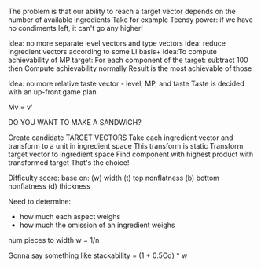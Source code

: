 The problem is that our ability to reach a target vector depends on the number of available ingredients
Take for example Teensy power: if we have no condiments left, it can't go any higher!

Idea: no more separate level vectors and type vectors
Idea: reduce ingredient vectors according to some LI basis+
Idea:To compute achievability of MP target:
  For each component of the target:
    subtract 100 then Compute achievability normally
  Result is the most achievable of those

Idea: no more relative taste vector - level, MP, and taste
  Taste is decided with an up-front game plan



Mv = v'

DO YOU WANT TO MAKE A SANDWICH?

Create candidate TARGET VECTORS
 Take each ingredient vector and transform to a unit in ingredient space
  This transform is static
Transform target vector to ingredient space
Find component with highest product with transformed target
That's the choice!

Difficulty score:
base on:
(w) width
(t) top nonflatness
(b) bottom nonflatness
(d) thickness

Need to determine:
* how much each aspect weighs
* how much the omission of an ingredient weighs



num pieces to width
w = 1/n


Gonna say something like
stackability = (1 + 0.5Cd) * w
